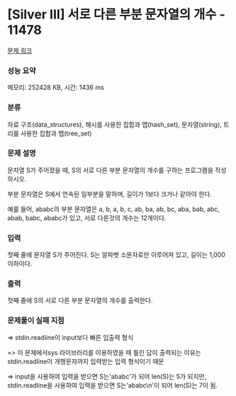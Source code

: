 # [Silver III] 서로 다른 부분 문자열의 개수 - 11478 

[문제 링크](https://www.acmicpc.net/problem/11478) 

### 성능 요약

메모리: 252428 KB, 시간: 1436 ms

### 분류

자료 구조(data_structures), 해시를 사용한 집합과 맵(hash_set), 문자열(string), 트리를 사용한 집합과 맵(tree_set)

### 문제 설명

<p>문자열 S가 주어졌을 때, S의 서로 다른 부분 문자열의 개수를 구하는 프로그램을 작성하시오.</p>

<p>부분 문자열은 S에서 연속된 일부분을 말하며, 길이가 1보다 크거나 같아야 한다.</p>

<p>예를 들어, ababc의 부분 문자열은 a, b, a, b, c, ab, ba, ab, bc, aba, bab, abc, abab, babc, ababc가 있고, 서로 다른것의 개수는 12개이다.</p>

### 입력 

 <p>첫째 줄에 문자열 S가 주어진다. S는 알파벳 소문자로만 이루어져 있고, 길이는 1,000 이하이다.</p>

### 출력 

 <p>첫째 줄에 S의 서로 다른 부분 문자열의 개수를 출력한다.</p>

### 문제풀이 실패 지점

=> stdin.readline이 input보다 빠른 입출력 형식

=> 이 문제에서sys 라이브러리를 이용하였을 때 틀린 답이 출력되는 이유는 stdin.readline이 개행문자까지 입력받는 입력 형식이기 때문

=> input을 사용하여 입력을 받으면 S는'ababc'가 되어 len(S)는 5가 되지만, stdin.readline을 사용하여 입력을 받으면 S는'ababc\n'이 되어 len(S)는 7이 됨.
